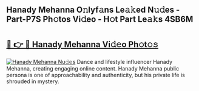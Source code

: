 ## Hanady Mehanna O𝚗lyf𝚊ns Le𝚊𝚔ed N𝚞𝚍es - Part-P7S Ph𝚘tos Vi𝚍eo - H𝚘t Part Le𝚊𝚔s 4SB6M

# <h2><a href="http://hf8gqt.feru.top/?c=Hanady+Mehanna">🔗 👉 🔴 Hanady Mehanna Vi𝚍𝚎o Ph𝚘t𝚘𝚜</a></h2>

[![Hanady Mehanna Nu𝚍𝚎s](https://i.imgur.com/0TWrTi3.gif)](http://hf8gqt.feru.top/?c=Hanady+Mehanna)
Dance and lifestyle influencer Hanady Mehanna, creating engaging online content. Hanady Mehanna public persona is one of approachability and authenticity, but his private life is shrouded in mystery. 
